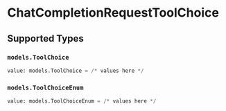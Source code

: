 # ChatCompletionRequestToolChoice


## Supported Types

### `models.ToolChoice`

```python
value: models.ToolChoice = /* values here */
```

### `models.ToolChoiceEnum`

```python
value: models.ToolChoiceEnum = /* values here */
```

